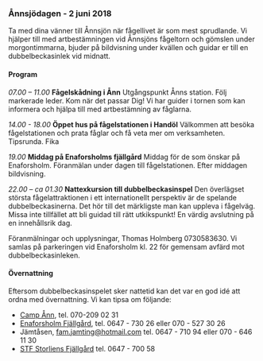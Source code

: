 ### Ånnsjödagen - 2 juni 2018

Ta med dina vänner till Ånnsjön när fågellivet är som mest sprudlande. Vi hjälper till med artbestämningen vid Ånnsjöns fågeltorn och gömslen under morgontimmarna, bjuder på bildvisning under kvällen och guidar er till en dubbelbeckasinlek vid midnatt.


#### Program

*07.00 – 11.00*
**Fågelskådning i Ånn**
Utgångspunkt Ånns station. Följ markerade leder. Kom när det passar Dig! Vi har guider i tornen som kan informera och hjälpa till med artbestämning av fåglarna.

*14.00 - 18.00*
**Öppet hus på fågelstationen i Handöl**
Välkommen att besöka fågelstationen och prata fåglar och få veta mer om verksamheten. Tipsrunda. Fika

*19.00*
**Middag på Enaforsholms fjällgård**
Middag för de som önskar på Enaforsholm. Föranmälan under dagen till fågelstationen. Efter middagen bildvisning.

*22.00 – ca 01.30*
**Nattexkursion till dubbelbeckasinspel**
Den överlägset största fågelattraktionen i ett internationellt perspektiv är de spelande dubbelbeckasinerna. Det hör till det märkligste man kan uppleva i fågelväg. Missa inte tillfället att bli guidad till rätt utkikspunkt! En värdig avslutning på en innehållsrik dag.

Föranmälningar och upplysningar, Thomas Holmberg 0730583630. Vi samlas på parkeringen vid Enaforsholm kl. 22 för gemensam avfärd mot dubbelbeckasinleken.


#### Övernattning

Eftersom dubbelbeckasinspelet sker nattetid kan det var en god idé att ordna med övernattning. Vi kan tipsa om följande:

- [Camp Ånn][6], tel. 070-209 02 31
- [Enaforsholm Fjällgård][1], tel. 0647 - 730 26 eller 070 - 527 30 26
- Jämtåsen, [fam.jamting@hotmail.com][2] tel. 0647 - 710 94 eller 070 - 646 11 30
- [STF Storliens Fjällgård][3] tel. 0647 - 700 58

<!--
#### Arrangör
Föreningen Ånnsjöns fågelstation (FÅF) i samarbete med [Studiefrämjandet][5].
-->

[1]: <http://www.enaforsholm.se/>
[2]: <mailto:fam.jamting@hotmail.com>
[3]: <http://www.storliensfjallgard.se/>
[4]: <http://www.lansstyrelsen.se/>
[5]: <http://www.studieframjandet.se/>
[6]: <http://campann.se/>